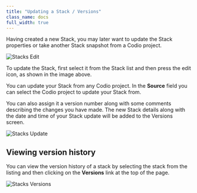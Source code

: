 ```yaml
---
title: "Updating a Stack / Versions"
class_name: docs
full_width: true
---
```


Having created a new Stack, you may later want to update the Stack properties or take another Stack snapshot from a Codio project.

<img alt="Stacks Edit" src="/img/docs/stacks_edit.png" class="simple"/>

To update the Stack, first select it from the Stack list and then press the edit icon, as shown in the image above.

You can update your Stack from any Codio project. In the **Source** field you can select the Codio project to update your Stack from. 

You can also assign it a version number along with some comments describing the changes you have made. The new Stack details along with the date and time of your Stack update will be added to the Versions screen.

<img alt="Stacks Update" src="/img/docs/stacks_update.png" class="simple"/>

## Viewing version history
You can view the version history of a stack by selecting the stack from the listing and then clicking on the **Versions** link at the top of the page.

<img alt="Stacks Versions" src="/img/docs/stacks_versions.png" class="simple"/>